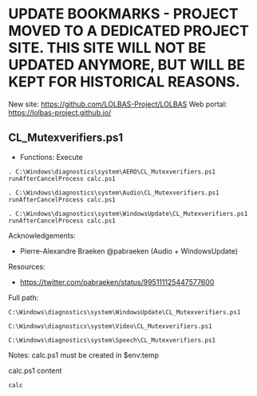 # UPDATE BOOKMARKS - PROJECT MOVED TO A DEDICATED PROJECT SITE. THIS SITE WILL NOT BE UPDATED ANYMORE, BUT WILL BE KEPT FOR HISTORICAL REASONS.
New site: https://github.com/LOLBAS-Project/LOLBAS
Web portal: https://lolbas-project.github.io/ 
## CL_Mutexverifiers.ps1

* Functions: Execute

```
. C:\Windows\diagnostics\system\AERO\CL_Mutexverifiers.ps1   
runAfterCancelProcess calc.ps1
```
```
. C:\Windows\diagnostics\system\Audio\CL_Mutexverifiers.ps1   
runAfterCancelProcess calc.ps1
```
```
. C:\Windows\diagnostics\system\WindowsUpdate\CL_Mutexverifiers.ps1   
runAfterCancelProcess calc.ps1
```


Acknowledgements:
* Pierre-Alexandre Braeken @pabraeken (Audio + WindowsUpdate)

Resources:
* https://twitter.com/pabraeken/status/995111125447577600

Full path:
```
C:\Windows\diagnostics\system\WindowsUpdate\CL_Mutexverifiers.ps1 
```
```
C:\Windows\diagnostics\system\Video\CL_Mutexverifiers.ps1 
```
```
C:\Windows\diagnostics\system\Speech\CL_Mutexverifiers.ps1 
```

Notes:
calc.ps1 must be created in $env:temp

calc.ps1 content
```
calc
```



 
